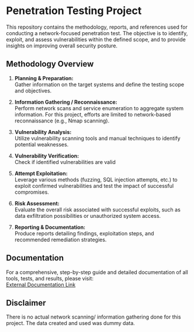 # Penetration Testing Project

This repository contains the methodology, reports, and references used for conducting a network-focused penetration test. The objective is to identify, exploit, and assess vulnerabilities within the defined scope, and to provide insights on improving overall security posture.

## Methodology Overview

1. **Planning & Preparation:**  
   Gather information on the target systems and define the testing scope and objectives.

2. **Information Gathering / Reconnaissance:**  
   Perform network scans and service enumeration to aggregate system information. For this project, efforts are limited to network-based reconnaissance (e.g., Nmap scanning).

3. **Vulnerability Analysis:**  
   Utilize vulnerability scanning tools and manual techniques to identify potential weaknesses.

4. **Vulnerability Verification:**  
   Check if identified vulnerabilities are valid

5. **Attempt Exploitation:**  
   Leverage various methods (fuzzing, SQL injection attempts, etc.) to exploit confirmed vulnerabilities and test the impact of successful compromises.

6. **Risk Assessment:**  
   Evaluate the overall risk associated with successful exploits, such as data exfiltration possibilities or unauthorized system access.

7. **Reporting & Documentation:**  
   Produce reports detailing findings, exploitation steps, and recommended remediation strategies.

## Documentation

For a comprehensive, step-by-step guide and detailed documentation of all tools, tests, and results, please visit:  
[External Documentation Link](https://abbynyakara.github.io/CMSE_890_602_Project/)

## Disclaimer

There is no actual network scanning/ information gathering done for this project. The data created and used was dummy data.
